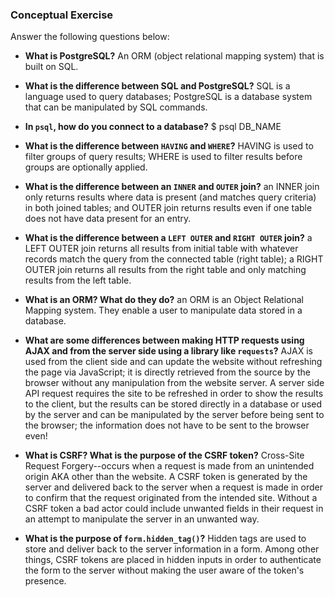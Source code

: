 ### Conceptual Exercise

Answer the following questions below:

- **What is PostgreSQL?** An ORM (object relational mapping system) that is built on SQL.

- **What is the difference between SQL and PostgreSQL?**  SQL is a language used to query databases; PostgreSQL is a database system that can be manipulated by SQL commands.

- **In `psql`, how do you connect to a database?** $ psql DB_NAME

- **What is the difference between `HAVING` and `WHERE`?** HAVING is used to filter groups of query results; WHERE is used to filter results before groups are optionally applied.

- **What is the difference between an `INNER` and `OUTER` join?** an INNER join only returns results where data is present (and matches query criteria) in both joined tables; and OUTER join returns results even if one table does not have data present for an entry.

- **What is the difference between a `LEFT OUTER` and `RIGHT OUTER` join?** a LEFT OUTER join returns all results from initial table with whatever records match the query from the connected table (right table); a RIGHT OUTER join returns all results from the right table and only matching results from the left table.

- **What is an ORM? What do they do?** an ORM is an Object Relational Mapping system.  They enable a user to manipulate data stored in a database.

- **What are some differences between making HTTP requests using AJAX 
  and from the server side using a library like `requests`?** AJAX is used from the client side and can update the website without refreshing the page via JavaScript; it is directly retrieved from the source by the browser without any manipulation from the website server. A server side API request requires the site to be refreshed in order to show the results to the client, but the results can be stored directly in a database or used by the server and can be manipulated by the server before being sent to the browser; the information does not have to be sent to the browser even!

- **What is CSRF? What is the purpose of the CSRF token?** Cross-Site Request Forgery--occurs when a request is made from an unintended origin AKA other than the website.  A CSRF token is generated by the server and delivered back to the server when a request is made in order to confirm that the request originated from the intended site.  Without a CSRF token a bad actor could include unwanted fields in their request in an attempt to manipulate the server in an unwanted way.

- **What is the purpose of `form.hidden_tag()`?** Hidden tags are used to store and deliver back to the server information in a form.  Among other things, CSRF tokens are placed in hidden inputs in order to authenticate the form to the server without making the user aware of the token's presence.
